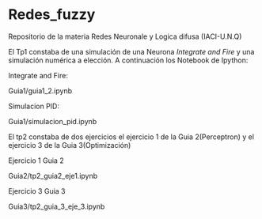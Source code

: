 Redes_fuzzy
===========

Repositorio de la materia Redes Neuronale y Logica difusa (IACI-U.N.Q)

El Tp1 constaba de una simulación de una Neurona *Integrate and Fire* y una simulación numérica a elección. A continuación los Notebook de Ipython:

Integrate and Fire:

Guia1/guia1_2.ipynb

Simulacion PID:

Guia1/simulacion_pid.ipynb

El tp2 constaba de dos ejercicios el ejercicio 1 de la Guia 2(Perceptron) y el ejercicio 3 de la Guia 3(Optimización)

Ejercicio 1 Guia 2

Guia2/tp2_guia2_eje1.ipynb

Ejercicio 3 Guia 3

Guia3/tp2_guia_3_eje_3.ipynb


